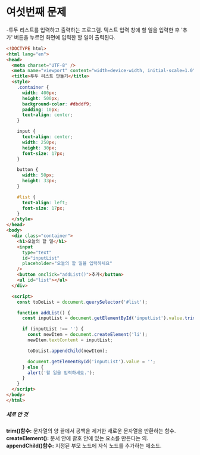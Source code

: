 # 여섯번째 문제
<p>-투두 리스트를 입력하고 출력하는 프로그램. 텍스트 입력 창에 할 일을 입력한 후 '추가' 버튼을 누르면 화면에 입력한 할 일이 출력된다.</p>

```html
<!DOCTYPE html>
<html lang="en">
<head>
  <meta charset="UTF-8" />
  <meta name="viewport" content="width=device-width, initial-scale=1.0" />
  <title>투두 리스트 만들기</title>
  <style>
    .container {
      width: 400px;
      height: 500px;
      background-color: #dbddf9;
      padding: 10px;
      text-align: center;
    }

    input {
      text-align: center;
      width: 250px;
      height: 30px;
      font-size: 17px;
    }

    button {
      width: 50px;
      height: 33px;
    }

    #list {
      text-align: left;
      font-size: 17px;
    }
  </style>
</head>
<body>
  <div class="container">
    <h1>오늘의 할 일</h1>
    <input
      type="text"
      id="inputList"
      placeholder="오늘의 할 일을 입력하세요"
    />
    <button onclick="addList()">추가</button>
    <ul id="list"></ul>
  </div>

  <script>
    const toDoList = document.querySelector('#list');

    function addList() {
      const inputList = document.getElementById('inputList').value.trim();

      if (inputList !== '') {
        const newItem = document.createElement('li');
        newItem.textContent = inputList;

        toDoList.appendChild(newItem);

        document.getElementById('inputList').value = '';
      } else {
        alert('할 일을 입력하세요.');
      }
    }
  </script>
</body>
</html>
```

<h5>새로 안 것</h5>
<b>trim()함수:</b> 문자열의 양 끝에서 공백을 제거한 새로운 문자열을 반환하는 함수.
<br>
<b>createElement():</b> 문서 안에 괄호 안에 있는 요소를 만든다는 의.
<br>
<b>appendChild()함수:</b> 지정된 부모 노드에 자식 노드를 추가하는 메소드.
